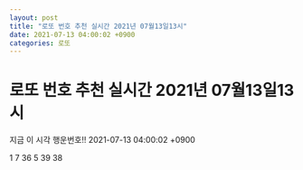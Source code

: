 ```yaml
---
layout: post
title: "로또 번호 추천 실시간 2021년 07월13일13시"
date: 2021-07-13 04:00:02 +0900
categories: 로또
---
```


# 로또 번호 추천 실시간 2021년 07월13일13시

지금 이 시각 행운번호!! 2021-07-13 04:00:02 +0900

 1  7  36  5  39  38 

